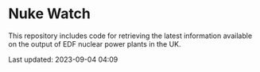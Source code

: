 # Nuke Watch

This repository includes code for retrieving the latest information available on the output of EDF nuclear power plants in the UK.

Last updated: 2023-09-04 04:09